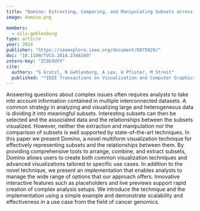 ```yaml
---
title: "Domino: Extracting, Comparing, and Manipulating Subsets across Multiple Tabular Datasets"
image: domino.png

members:
  - nils-gehlenborg
type: article
year: 2014
publisher: "https://ieeexplore.ieee.org/document/6875920/"
doi: "10.1109/TVCG.2014.2346260"
zotero-key: "ZC8U3UYV"
cite:
  authors: "S Gratzl, N Gehlenborg, A Lex, H Pfister, M Streit"
  published: "*IEEE Transactions on Visualization and Computer Graphics* **20**(12):2023-2032"
---
```

Answering questions about complex issues often requires analysts to take into account information contained in multiple interconnected datasets. A common strategy in analyzing and visualizing large and heterogeneous data is dividing it into meaningful subsets. Interesting subsets can then be selected and the associated data and the relationships between the subsets visualized. However, neither the extraction and manipulation nor the comparison of subsets is well supported by state-of-the-art techniques. In this paper we present Domino, a novel multiform visualization technique for effectively representing subsets and the relationships between them. By providing comprehensive tools to arrange, combine, and extract subsets, Domino allows users to create both common visualization techniques and advanced visualizations tailored to specific use cases. In addition to the novel technique, we present an implementation that enables analysts to manage the wide range of options that our approach offers. Innovative interactive features such as placeholders and live previews support rapid creation of complex analysis setups. We introduce the technique and the implementation using a simple example and demonstrate scalability and effectiveness in a use case from the field of cancer genomics. 